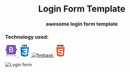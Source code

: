 <h1 align="center">Login Form Template</h1>
<h3 align="center">awesome login form template</h3>
<h3 align="left">Technology used:</h3>
<p align="left"> <a href="https://getbootstrap.com" target="_blank" rel="noreferrer"> <img src="https://raw.githubusercontent.com/devicons/devicon/master/icons/bootstrap/bootstrap-plain-wordmark.svg" alt="bootstrap" width="40" height="40"/> </a> <a href="https://www.w3schools.com/css/" target="_blank" rel="noreferrer"> <img src="https://raw.githubusercontent.com/devicons/devicon/master/icons/css3/css3-original-wordmark.svg" alt="css3" width="40" height="40"/> </a> <a href="https://firebase.google.com/" target="_blank" rel="noreferrer"> <img src="https://www.vectorlogo.zone/logos/firebase/firebase-icon.svg" alt="firebase" width="40" height="40"/> </a> <a href="https://www.w3.org/html/" target="_blank" rel="noreferrer"> <img src="https://raw.githubusercontent.com/devicons/devicon/master/icons/html5/html5-original-wordmark.svg" alt="html5" width="40" height="40"/> </a> </p>
<h2Preview</h2>
<img src="https://blogger.googleusercontent.com/img/a/AVvXsEj6iXy1-VZm0M9OPFILvLidB6jkUfAf0Wnf3bsxouSWmOKK-UTD1Z7wrM_MwqXlPZryRBzUWuEJVp1XZiDnM_RGZ9R1NNyesEAU99Q5VQa2QlHmrp5eSmmguCrA3wpv0PmA93e7cNPWslTjL0YR9yY6829z_wzO7juJN_yqQU1U5Fi7GA9lN42zaguz=w640-h414" alt="Login form" width="1000" height="auto"/>
